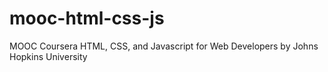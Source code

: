 # mooc-html-css-js
MOOC Coursera HTML, CSS, and Javascript for Web Developers by Johns Hopkins University
